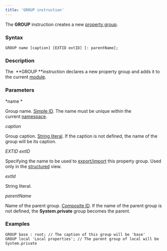 ```yaml
---
title: 'GROUP instruction'
---
```


The **GROUP** instruction creates a new [property group](Groups_of_properties_and_actions.md).

### Syntax

    GROUP name [caption] [EXTID extID] [: parentName];

### Description

The  **GROUP **instruction declares a new property group and adds it to the current [module](Modules.md).  

### Parameters

*name *

Group name. [Simple ID](IDs.md#id-broken). The name must be unique within the current [namespace](Naming.md#namespace).

*caption*

Group caption. [String literal](Literals.md#strliteral-broken). If the caption is not defined, the name of the group will be its caption.  

*EXTID extID*

Specifying the name to be used to [export/import](Structured_view.md#extid) this property group. Used only in the [structured](Structured_view.md) view.

*extId*

String literal.

*parentName*

Name of the parent group. [Сomposite ID](IDs.md#cid-broken). If the name of the parent group is not defined, the **System.private** group becomes the parent.  

### Examples

```lsf
GROUP base : root; // The caption of this group will be 'base'
GROUP local 'Local properties'; // The parent group of local will be System.private
```

